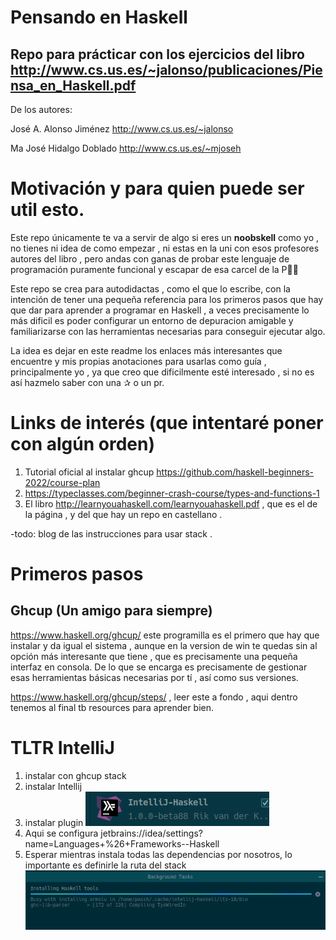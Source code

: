 # Pensando en Haskell
## Repo para prácticar con los ejercicios del libro http://www.cs.us.es/~jalonso/publicaciones/Piensa_en_Haskell.pdf 
De los autores:

José A. Alonso Jiménez http://www.cs.us.es/~jalonso

Ma José Hidalgo Doblado http://www.cs.us.es/~mjoseh

# Motivación y para quien puede ser util esto. 
Este repo únicamente te va a servir de algo si eres un **noobskell** como yo , no tienes ni idea de como empezar , ni estas en la uni con esos profesores autores del libro ,  pero andas con ganas de probar este lenguaje de programación puramente funcional y escapar de esa carcel de la P&#127773;&#127773;

Este repo se crea para autodidactas , como el que lo escribe, con la intención de tener una pequeña referencia para los primeros pasos que hay que dar para aprender a programar en Haskell , a veces precisamente lo más dificil es poder configurar un entorno de depuracion amigable y familiarizarse con las herramientas necesarias para conseguir ejecutar algo. 

La idea es dejar en este readme los enlaces más interesantes que encuentre y mis propias anotaciones para usarlas como guía , principalmente yo , ya que creo que dificilmente esté interesado , si no es así hazmelo saber con una &#10032; o un pr. 

# Links de interés (que intentaré poner con algún orden)
1. Tutorial oficial al instalar ghcup https://github.com/haskell-beginners-2022/course-plan
2. https://typeclasses.com/beginner-crash-course/types-and-functions-1
3. El libro http://learnyouahaskell.com/learnyouahaskell.pdf , que es el de la página , y del que hay un repo en castellano . 


-todo: blog de las instrucciones para usar stack . 

# Primeros pasos
## Ghcup (Un amigo para siempre)
https://www.haskell.org/ghcup/  este programilla es el primero que hay que instalar y da igual el sistema , aunque en la version de win te quedas sin al opción más interesante que tiene , que es precisamente una pequeña interfaz en consola.
De lo que se encarga es precisamente de gestionar esas herramientas básicas necesarias por tí , así como sus versiones. 

https://www.haskell.org/ghcup/steps/ , leer este a fondo , aqui dentro tenemos al final tb resources para aprender bien. 


# TLTR IntelliJ 
1. instalar con ghcup stack 
2. instalar Intellij 
3. instalar plugin ![img.png](img.png) 
4. Aqui se configura jetbrains://idea/settings?name=Languages+%26+Frameworks--Haskell
5. Esperar mientras instala todas las dependencias por nosotros, lo importante es definirle la ruta del stack ![img_1.png](img_1.png)
